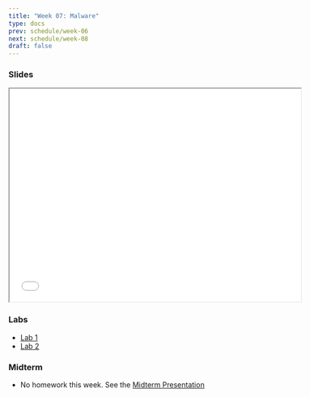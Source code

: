 ```yaml
---
title: "Week 07: Malware"
type: docs
prev: schedule/week-06
next: schedule/week-08
draft: false
---
```


### Slides

<iframe src="/404.html" width="576" height="420"></iframe>

### Labs

- [Lab 1](lab-1/)
- [Lab 2](lab-2/)

### Midterm

- No homework this week. See the [Midterm Presentation](midterm/)
